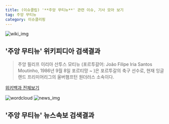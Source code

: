 ```yaml
---
title: (이슈클립) '**주앙 무티뉴**' 관련 이슈, 기사 모아 보기
tag: 주앙 무티뉴
category: 이슈클리핑
---
```

![wiki_img](https://user-images.githubusercontent.com/42597476/44503234-41136a80-a6d0-11e8-9071-6fc6418eafe4.png)
## **'**주앙 무티뉴**'** 위키피디아 검색결과
>주앙 필리프 이리아 산투스 모티뉴 (포르투갈어: João Filipe Iria Santos Moutinho, 1986년 9월 8일 포르티망 ~ )은 포르투갈의 축구 선수로, 현재 잉글랜드 프리미어리그의 울버햄프턴 원더러스 소속이다.

<a href="https://ko.wikipedia.org/wiki/주앙 무티뉴" target="_blank">위키백과 전체보기</a>

![wordcloud](https://s3.ap-northeast-2.amazonaws.com/lyrics101-wordcloud/2018-09-23-1537634005.png)
![news_img](https://user-images.githubusercontent.com/42597476/44507050-1206f400-a6e4-11e8-8d98-7ffbfebb353f.png)
## **'**주앙 무티뉴**'** 뉴스속보 검색결과

